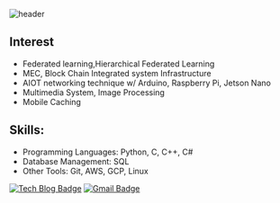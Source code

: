 ![header](https://capsule-render.vercel.app/api?type=waving&height=200&color=gradient&text=Welcome+to+Sunwoo's%20%20Github👋&fontAlign=50&fontSize=31&reversal=true&fontAlignY=50)

## Interest
- Federated learning,Hierarchical Federated Learning
- MEC, Block Chain Integrated system Infrastructure 
- AIOT networking technique w/ Arduino, Raspberry Pi, Jetson Nano
- Multimedia System, Image Processing
- Mobile Caching

## Skills:
- Programming Languages: Python, C, C++, C#
- Database Management: SQL
- Other Tools: Git, AWS, GCP, Linux 


[![Tech Blog Badge](http://img.shields.io/badge/-Tech%20blog-black?style=flat-square&logo=github&link=https://sunoopy.tistory.com/)](https://sunoopy.tistory.com/)
[![Gmail Badge](https://img.shields.io/badge/Gmail-d14836?style=flat-square&logo=Gmail&logoColor=white&link=mailto:swkang.official@gmail.com)](mailto:swknag.official@gmail.com)
